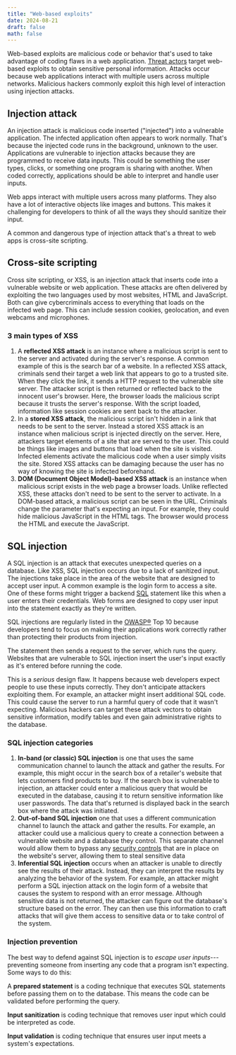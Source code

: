 ```yaml
---
title: "Web-based exploits"
date: 2024-08-21
draft: false
math: false
---
```


Web-based exploits are malicious code or behavior that's used to take
advantage of coding flaws in a web application.
[Threat actors](/threat-actors) target web-based exploits
to obtain sensitive
personal information. Attacks occur because web applications interact
with multiple users across multiple networks. Malicious hackers commonly
exploit this high level of interaction using injection attacks.

## Injection attack

An injection attack is malicious code inserted ("injected") into a
vulnerable application. The infected application often appears to work
normally. That's because the injected code runs in the background,
unknown to the user. Applications are vulnerable to injection attacks
because they are programmed to receive data inputs. This could be
something the user types, clicks, or something one program is sharing
with another. When coded correctly, applications should be able to
interpret and handle user inputs.

Web apps interact with multiple users across many platforms. They also
have a lot of interactive objects like images and buttons. This makes it
challenging for developers to think of all the ways they should sanitize
their input.

A common and dangerous type of injection
attack that's a threat to web apps is cross-site scripting.

## Cross-site scripting

Cross site scripting, or XSS, is an injection attack that inserts code
into a vulnerable website or web application.
These attacks are often delivered
by exploiting the two languages used by most websites, HTML and JavaScript.
Both can give cybercriminals access
to everything that loads on the infected web page.
This can include session cookies,
geolocation, and even webcams and microphones.

### 3 main types of XSS

1. A **reflected XSS attack** is an instance where a malicious script is
   sent to the server and activated during the server's response. A
   common example of this is the search bar of a website. In a reflected
   XSS attack, criminals send their target a web link that appears to go
   to a trusted site. When they click the link, it sends a HTTP request
   to the vulnerable site server. The attacker script is then returned
   or reflected back to the innocent user's browser. Here, the browser
   loads the malicious script because it trusts the server's response.
   With the script loaded, information like session cookies are sent
   back to the attacker.
2. In a **stored XSS attack**, the malicious script isn't hidden in a
   link that needs to be sent to the server. Instead a stored XSS attack
   is an instance when malicious script is injected directly on the
   server. Here, attackers target elements of a site that are served to
   the user. This could be things like images and buttons that load when
   the site is visited. Infected elements activate the malicious code
   when a user simply visits the site. Stored XSS attacks can be
   damaging because the user has no way of knowing the site is infected
   beforehand.
3. **DOM (Document Object Model)-based XSS attack** is an instance when
   malicious script exists in the web page a browser loads. Unlike
   reflected XSS, these attacks don't need to be sent to the server to
   activate. In a DOM-based attack, a malicious script can be seen in
   the URL. Criminals change the parameter that's expecting an input.
   For example, they could hide malicious JavaScript in the HTML tags.
   The browser would process the HTML and execute the JavaScript.

## SQL injection

A SQL injection is an attack that executes unexpected queries on a
database. Like XSS, SQL injection occurs due to a lack of sanitized
input. The injections take place in the area of the website that are
designed to accept user input. A common example is the login form to
access a site. One of these forms might trigger a backend [SQL](/sql)
statement like this when a user enters their credentials. Web forms are
designed to copy user input into the statement exactly as they're
written.

SQL injections are regularly listed in the [OWASP®](/owasp) Top 10
because developers tend to focus on making their applications work
correctly rather than protecting their products from injection.

The statement then sends a request to the server, which runs the query.
Websites that are vulnerable to SQL injection insert the user's input
exactly as it's entered before running the code.

This is a *serious* design flaw. It happens because web developers
expect people to use these inputs correctly. They don't anticipate
attackers exploiting them. For example, an attacker might insert
additional SQL code. This could cause the server to run a harmful query
of code that it wasn't expecting. Malicious hackers can target these
attack vectors to obtain sensitive information, modify tables and even
gain administrative rights to the database.

### SQL injection categories

1. **In-band (or classic) SQL injection** is one that uses the same
   communication channel to launch the attack and gather the results.
   For example, this might occur in the search box of a retailer's
   website that lets customers find products to buy. If the search box
   is vulnerable to injection, an attacker could enter a malicious query
   that would be executed in the database, causing it to return
   sensitive information like user passwords. The data that's returned
   is displayed back in the search box where the attack was initiated.
2. **Out-of-band SQL injection** one that uses a different communication
   channel to launch the attack and gather the results. For example, an
   attacker could use a malicious query to create a connection between a
   vulnerable website and a database they control. This separate channel
   would allow them to bypass any [security controls](/security-controls) that are in place on the website's
   server, allowing them to steal sensitive data
3. **Inferential SQL injection** occurs when an attacker is unable to
   directly see the results of their attack. Instead, they can interpret
   the results by analyzing the behavior of the system. For example, an
   attacker might perform a SQL injection attack on the login form of a
   website that causes the system to respond with an error message.
   Although sensitive data is not returned, the attacker can figure out
   the database's structure based on the error. They can then use this
   information to craft attacks that will give them access to sensitive
   data or to take control of the system.

### Injection prevention

The best way to defend against SQL injection is to *escape user
inputs*---preventing someone from inserting any code that a program isn't
expecting. Some ways to do this:

A **prepared statement** is a coding technique that executes SQL
statements before passing them on to the database. This means the code
can be validated before performing the query.

**Input sanitization** is coding technique that removes user input which
could be interpreted as code.

**Input validation** is coding technique that ensures user input meets a
system's expectations.
